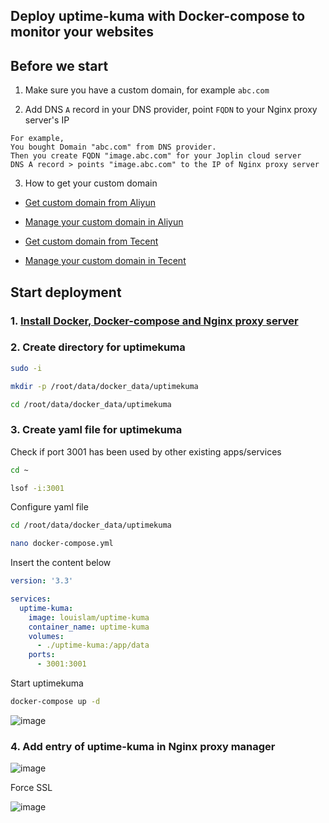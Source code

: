 ## Deploy uptime-kuma with Docker-compose to monitor your websites

## Before we start

1. Make sure you have a custom domain, for example `abc.com`

2. Add DNS `A` record in your DNS provider, point `FQDN` to your Nginx proxy server's IP
```
For example,
You bought Domain "abc.com" from DNS provider.
Then you create FQDN "image.abc.com" for your Joplin cloud server
DNS A record > points "image.abc.com" to the IP of Nginx proxy server
```
3. How to get your custom domain
* [Get custom domain from Aliyun](https://wanwang.aliyun.com/domain/)

* [Manage your custom domain in Aliyun](https://account.aliyun.com/login/login.htm?oauth_callback=http%3A%2F%2Fdc.console.aliyun.com%2Fnext%2Findex%3Fspm%3D5176.2020520207.recommends.ddomain.606c4c12SpdlTJ#/domain/list/all-domain)

* [Get custom domain from Tecent](https://cloud.tencent.com/act/pro/domain_sales?fromSource=gwzcw.6927084.6927084.6927084&utm_medium=cpc&utm_id=gwzcw.6927084.6927084.6927084&bd_vid=11313871833741623980)

* [Manage your custom domain in Tecent](https://cloud.tencent.com/login?s_url=https%3A%2F%2Fconsole.cloud.tencent)


## Start deployment

### 1. [Install Docker, Docker-compose and Nginx proxy server](https://github.com/guguji666666/Docker)

### 2. Create directory for uptimekuma

```sh
sudo -i
```

```sh
mkdir -p /root/data/docker_data/uptimekuma
```

```sh
cd /root/data/docker_data/uptimekuma
```

### 3. Create yaml file for uptimekuma

Check if port 3001 has been used by other existing apps/services

```sh
cd ~
```

```sh
lsof -i:3001
```

Configure yaml file
```sh
cd /root/data/docker_data/uptimekuma
```

```sh
nano docker-compose.yml
```

Insert the content below
```yml
version: '3.3'

services:
  uptime-kuma:
    image: louislam/uptime-kuma
    container_name: uptime-kuma
    volumes:
      - ./uptime-kuma:/app/data
    ports:
      - 3001:3001
```


Start uptimekuma
```sh
docker-compose up -d
```

![image](https://user-images.githubusercontent.com/96930989/232203331-5bebc9c5-5051-4c6e-98de-b38a43b31eb0.png)


### 4. Add entry of uptime-kuma in Nginx proxy manager

![image](https://user-images.githubusercontent.com/96930989/232204150-bbe0258d-de31-492c-87ea-306ed46d9d1c.png)

Force SSL

![image](https://user-images.githubusercontent.com/96930989/232204236-ee3305c8-1321-4a30-9512-881378f72f3f.png)

